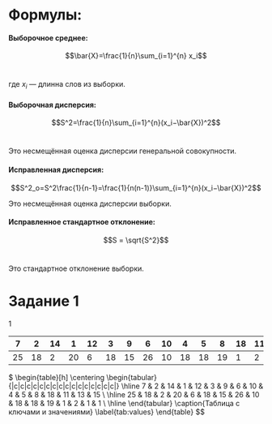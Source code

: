 # Формулы:
#### **Выборочное среднее**:
$$\bar{X}=\frac{1}{n}\sum_{i=1}^{n} x_i$$​

где $x_i$ — длинна слов из выборки.

#### **Выборочная дисперсия**:
$$S^2=\frac{1}{n}\sum_{i=1}^{n}(x_i−\bar{X})^2$$​

Это несмещённая оценка дисперсии генеральной совокупности.

#### **Исправленная дисперсия**:
$$S^2_о=S^2\frac{1}{n-1}=\frac{1}{n(n-1)}\sum_{i=1}^{n}(x_i−\bar{X})^2$$

Это несмещённая оценка дисперсии выборки.

#### **Исправленное стандартное отклонение**:
$$S = \sqrt{S^2}$$​

Это стандартное отклонение выборки.

# Задание 1
1

| 7   | 2   | 14  | 1   | 12  | 3   | 9   | 6   | 10  | 4   | 5   | 8   | 18  | 11  | 13  | 15  |
| --- | --- | --- | --- | --- | --- | --- | --- | --- | --- | --- | --- | --- | --- | --- | --- |
| 25  | 18  | 2   | 20  | 6   | 18  | 15  | 26  | 10  | 18  | 18  | 19  | 1   | 2   | 1   | 1   |
$
\begin{table}[h]
    \centering
    \begin{tabular}{|c|c|c|c|c|c|c|c|c|c|c|c|c|c|c|c|}
        \hline
        7 & 2 & 14 & 1 & 12 & 3 & 9 & 6 & 10 & 4 & 5 & 8 & 18 & 11 & 13 & 15 \\
        \hline
        25 & 18 & 2 & 20 & 6 & 18 & 15 & 26 & 10 & 18 & 18 & 19 & 1 & 2 & 1 & 1 \\
        \hline
    \end{tabular}
    \caption{Таблица с ключами и значениями}
    \label{tab:values}
\end{table}
$$